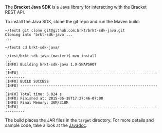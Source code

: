 The **Bracket Java SDK** is a Java library for interacting with the Bracket
REST API.

To install the Java SDK, clone the git repo and run the Maven build:

    ~/test$ git clone git@github.com:brkt/brkt-sdk-java.git
    Cloning into 'brkt-sdk-java'...
    ...

    ~/test$ cd brkt-sdk-java/

    ~/test/brkt-sdk-java (master)$ mvn install
    ...
    [INFO] Building brkt-sdk-java 1.0-SNAPSHOT
    ...
    [INFO] ------------------------------------------------------------------------
    [INFO] BUILD SUCCESS
    [INFO] ------------------------------------------------------------------------
    [INFO] Total time: 5.924 s
    [INFO] Finished at: 2015-06-18T17:27:46-07:00
    [INFO] Final Memory: 30M/310M
    [INFO] ------------------------------------------------------------------------

The build places the JAR files in the `target` directory.  For more details and
sample code, take a look at the [Javadoc](http://brkt.github.io/brkt-sdk-java/).
